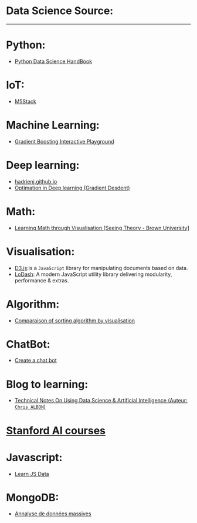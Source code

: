 # Data Science Source:
---
# Python:
- [Python Data Science HandBook](https://jakevdp.github.io/PythonDataScienceHandbook/)

# IoT:
- [M5Stack](https://hackspark.fr/fr/esp32/1539-m5stack-basic-kit-esp32-dev-module-wifi-bluetooth-4-lcd-battery-etc.html)

# Machine Learning:
- [Gradient Boosting Interactive Playground](http://arogozhnikov.github.io/2016/07/05/gradient_boosting_playground.html)

# Deep learning:
- [hadrienj.github.io](https://hadrienj.github.io/posts/)
- [Optimation in Deep learning (Gradient Desdent)](http://ruder.io/optimizing-gradient-descent/)

# Math:
- [Learning Math through Visualisation [Seeing Theory - Brown University]](https://seeing-theory.brown.edu)

# Visualisation:
- [D3.js](https://d3js.org):is a `JavaScript` library for manipulating documents based on data.
- [LoDash](https://lodash.com): A modern JavaScript utility library delivering modularity, performance & extras.

# Algorithm:
- [Comparaison of sorting algorithm by visualisation](https://sorting.at)

# ChatBot:
- [Create a chat bot](https://cai.tools.sap)

# Blog to learning:
- [Technical Notes On Using Data Science & Artificial Intelligence (Auteur: `Chris ALBON`)](https://chrisalbon.com)

# [Stanford AI courses](http://ai.stanford.edu/courses/)

# Javascript:
- [Learn JS Data](http://learnjsdata.com)

# MongoDB:
- [Annalyse de données massives](https://fxjollois.github.io/cours-2016-2017/analyse-donnees-massives.html)
